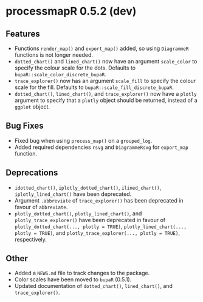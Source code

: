 
# processmapR 0.5.2 (dev)

## Features
* Functions `render_map()` and `export_map()` added, so using `DiagrammeR` functions is not longer needed.
* `dotted_chart()` and `lined_chart()` now have an argument `scale_color` to specify the colour scale for the dots.
Defaults to `bupaR::scale_color_discrete_bupaR`.
* `trace_explorer()` now has an argument `scale_fill` to specify the colour scale for the fill.
Defaults to `bupaR::scale_fill_discrete_bupaR`.
* `dotted_chart()`, `lined_chart()`, and `trace_explorer()` now have a `plotly` argument to specify
that a `plotly` object should be returned, instead of a `ggplot` object.

## Bug Fixes
* Fixed bug when using `process_map()` on a `grouped_log`.
* Added required dependencies `rsvg` and `DiagrammeRsvg` for `export_map` function.

## Deprecations
* `idotted_chart()`, `iplotly_dotted_chart()`, `ilined_chart()`, `iplotly_lined_chart()` have been deprecated.
* Argument `.abbreviate` of `trace_explorer()` has been deprecated in favour of `abbreviate`.
* `plotly_dotted_chart()`, `plotly_lined_chart()`, and `plotly_trace_explorer()` have been deprecated in favour
of `plotly_dotted_chart(..., plotly = TRUE)`, `plotly_lined_chart(..., plotly = TRUE)`,
and `plotly_trace_explorer(..., plotly = TRUE)`, respectively.

## Other
* Added a `NEWS.md` file to track changes to the package.
* Color scales have been moved to `bupaR` (0.5.1).
* Updated documentation of `dotted_chart()`, `lined_chart()`, and `trace_explorer()`.
